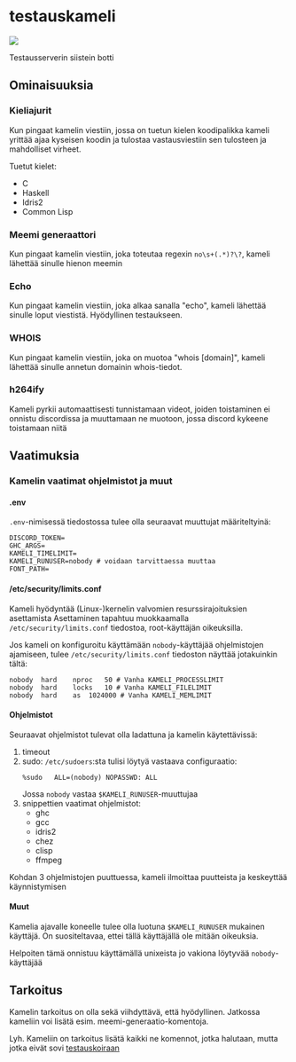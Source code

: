 # testauskameli
![](./img/kameli.png)

Testausserverin siistein botti

## Ominaisuuksia

### Kieliajurit
Kun pingaat kamelin viestiin, jossa on tuetun kielen koodipalikka
kameli yrittää ajaa kyseisen koodin ja tulostaa vastausviestiin sen tulosteen ja mahdolliset virheet.

Tuetut kielet:
- C
- Haskell
- Idris2
- Common Lisp

### Meemi generaattori
Kun pingaat kamelin viestiin, joka toteutaa regexin `no\s+(.*)?\?`,
kameli lähettää sinulle hienon meemin

### Echo
Kun pingaat kamelin viestiin, joka alkaa sanalla "echo", kameli lähettää sinulle loput viestistä.
Hyödyllinen testaukseen.

### WHOIS
Kun pingaat kamelin viestiin, joka on muotoa "whois [domain]", kameli lähettää sinulle annetun domainin
whois-tiedot.

### h264ify
Kameli pyrkii automaattisesti tunnistamaan videot, joiden toistaminen ei onnistu discordissa ja muuttamaan ne muotoon,
jossa discord kykeene toistamaan niitä

## Vaatimuksia
### Kamelin vaatimat ohjelmistot ja muut

#### .env
`.env`-nimisessä tiedostossa tulee olla seuraavat muuttujat määriteltyinä:
```
DISCORD_TOKEN=
GHC_ARGS=
KAMELI_TIMELIMIT=
KAMELI_RUNUSER=nobody # voidaan tarvittaessa muuttaa
FONT_PATH=
```

#### /etc/security/limits.conf
Kameli hyödyntää (Linux-)kernelin valvomien resurssirajoituksien asettamista
Asettaminen tapahtuu muokkaamalla `/etc/security/limits.conf` tiedostoa, root-käyttäjän oikeuksilla.

Jos kameli on konfiguroitu käyttämään `nobody`-käyttäjää ohjelmistojen ajamiseen, tulee `/etc/security/limits.conf` tiedoston näyttää jotakuinkin tältä:
```
nobody  hard    nproc   50 # Vanha KAMELI_PROCESSLIMIT
nobody  hard    locks   10 # Vanha KAMELI_FILELIMIT
nobody  hard    as  1024000 # Vanha KAMELI_MEMLIMIT
```

#### Ohjelmistot
Seuraavat ohjelmistot tulevat olla ladattuna ja kamelin käytettävissä:
1. timeout
2. sudo:
    `/etc/sudoers`:sta tulisi löytyä vastaava configuraatio:
    ```
    %sudo   ALL=(nobody) NOPASSWD: ALL
    ```
    Jossa `nobody` vastaa `$KAMELI_RUNUSER`-muuttujaa
3. snippettien vaatimat ohjelmistot:
    * ghc
    * gcc
    * idris2
    * chez
    * clisp
    * ffmpeg

Kohdan 3 ohjelmistojen puuttuessa, kameli ilmoittaa puutteista ja keskeyttää käynnistymisen

#### Muut
Kamelia ajavalle koneelle tulee olla luotuna `$KAMELI_RUNUSER` mukainen käyttäjä.
On suositeltavaa, ettei tällä käyttäjällä ole mitään oikeuksia.

Helpoiten tämä onnistuu käyttämällä unixeista jo vakiona löytyvää `nobody`-käyttäjää

## Tarkoitus
Kamelin tarkoitus on olla sekä viihdyttävä, että hyödyllinen.
Jatkossa kameliin voi lisätä esim. meemi-generaatio-komentoja.

Lyh. Kameliin on tarkoitus lisätä kaikki ne komennot, jotka halutaan,
mutta jotka eivät sovi [testauskoiraan](https://github.com/Testausserveri/testauskoira-rs)
